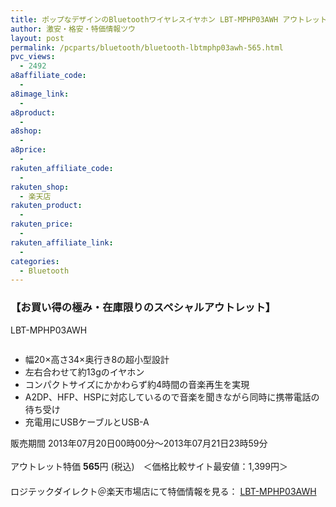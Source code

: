 ```yaml
---
title: ポップなデザインのBluetoothワイヤレスイヤホン LBT-MPHP03AWH アウトレット特価565円！
author: 激安・格安・特価情報ツウ
layout: post
permalink: /pcparts/bluetooth/bluetooth-lbtmphp03awh-565.html
pvc_views:
  - 2492
a8affiliate_code:
  - 
a8image_link:
  - 
a8product:
  - 
a8shop:
  - 
a8price:
  - 
rakuten_affiliate_code:
  - 
rakuten_shop:
  - 楽天店
rakuten_product:
  - 
rakuten_price:
  - 
rakuten_affiliate_link:
  - 
categories:
  - Bluetooth
---
```

### 【お買い得の極み・在庫限りのスペシャルアウトレット】  
LBT-MPHP03AWH

<div class="img-bg2 img_L">
  <a href="http://hb.afl.rakuten.co.jp/hgc/036be60e.f56749c0.03ae1481.d73d1064/?pc=http%3a%2f%2fitem.rakuten.co.jp%2flogitec%2flbt-mphp03awh-sale%2f%3fscid%3daf_link_img&m=http%3a%2f%2fm.rakuten.co.jp%2flogitec%2fi%2f10005052%2f" target="_blank"><img src="http://hbb.afl.rakuten.co.jp/hgb/?pc=http%3a%2f%2fthumbnail.image.rakuten.co.jp%2f%400_gold%2flogitec%2fdust%2fLBT-MPHP03AWH.jpg%3f_ex%3d128x128&m=http%3a%2f%2fthumbnail.image.rakuten.co.jp%2f%400_gold%2flogitec%2fdust%2fLBT-MPHP03AWH.jpg" border="0" title="" alt="" /></a>
</div>

<!--more-->

  * 幅20×高さ34×奥行き8の超小型設計
  * 左右合わせて約13gのイヤホン
  * コンパクトサイズにかかわらず約4時間の音楽再生を実現
  * A2DP、HFP、HSPに対応しているので音楽を聞きながら同時に携帯電話の待ち受け
  * 充電用にUSBケーブルとUSB-A 

販売期間 2013年07月20日00時00分～2013年07月21日23時59分  
<br clear="all" />アウトレット特価 <span class="tokka-price"><strong>565</strong></span>円 (税込)　＜価格比較サイト最安値：1,399円＞  
　　  
ロジテックダイレクト＠楽天市場店にて特価情報を見る： <a href="http://hb.afl.rakuten.co.jp/hgc/036be60e.f56749c0.03ae1481.d73d1064/?pc=http%3a%2f%2fitem.rakuten.co.jp%2flogitec%2flbt-mphp03awh-sale%2f%3fscid%3daf_link_img&m=http%3a%2f%2fm.rakuten.co.jp%2flogitec%2fi%2f10005052%2f" target="_blank"><span class="fs150p">LBT-MPHP03AWH</span></a>